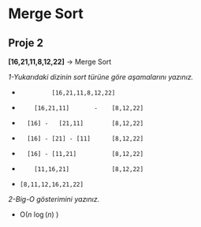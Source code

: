 # Merge Sort
## Proje 2

**[16,21,11,8,12,22]** -> Merge Sort

*1-Yukarıdaki dizinin sort türüne göre aşamalarını yazınız.*

*              [16,21,11,8,12,22]
*         [16,21,11]       -    [8,12,22]
*       [16] -   [21,11]        [8,12,22]
*       [16] - [21] - [11]      [8,12,22]
*       [16] - [11,21]          [8,12,22]
*         [11,16,21]            [8,12,22]
*     [8,11,12,16,21,22]


*2-Big-O gösterimini yazınız.*

* O(*n* $\log(n)$ )
